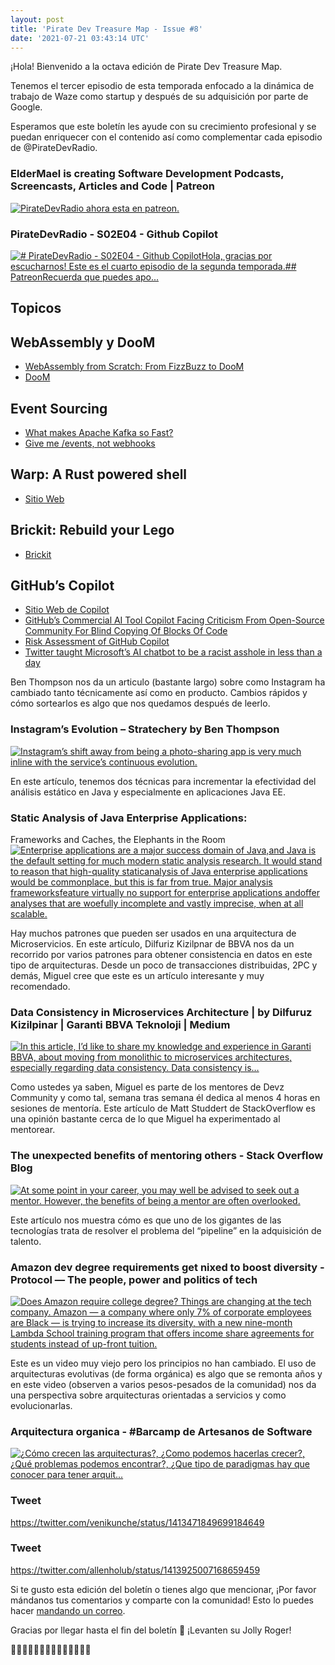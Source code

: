 ```yaml
---
layout: post
title: 'Pirate Dev Treasure Map - Issue #8'
date: '2021-07-21 03:43:14 UTC'
---
```

¡Hola! Bienvenido a la octava edición de Pirate Dev Treasure Map.

Tenemos el tercer episodio de esta temporada enfocado a la dinámica de trabajo de Waze como startup y después de su adquisición por parte de Google.

Esperamos que este boletín les ayude con su crecimiento profesional y se puedan enriquecer con el contenido así como complementar cada episodio de @PirateDevRadio.

### ElderMael is creating Software Development Podcasts, Screencasts, Articles and Code | Patreon
[![<p>PirateDevRadio ahora esta en patreon.</p>](https://s3.amazonaws.com/revue/items/images/010/142/837/web/1.jpg?1615670462)](https://www.patreon.com/eldermael)


### PirateDevRadio - S02E04 - Github Copilot
[![# PirateDevRadio - S02E04 - Github CopilotHola, gracias por escucharnos! Este es el cuarto episodio de la segunda temporada.## PatreonRecuerda que puedes apo...](https://s3.amazonaws.com/revue/items/images/010/142/882/web/hqdefault.jpg?1626493983)](https://www.youtube.com/watch?v=h3SgeRVF87Q)

## Topicos

## WebAssembly y DooM

* [WebAssembly from Scratch: From FizzBuzz to DooM](https://github.com/diekmann/wasm-fizzbuzz)
* [DooM](https://diekmann.github.io/wasm-fizzbuzz/doom/)

## Event Sourcing

* [What makes Apache Kafka so Fast?](https://medium.com/@sunny_81705/what-makes-apache-kafka-so-fast-71b477dcbf0)
* [Give me /events, not webhooks](https://blog.syncinc.so/events-not-webhooks)

## Warp: A Rust powered shell

* [Sitio Web](https://www.warp.dev/)

## Brickit: Rebuild your Lego

* [Brickit](https://apps.apple.com/nl/app/brickit-rebuild-your-lego/id1477221636)

## GitHub’s Copilot

* [Sitio Web de Copilot](https://copilot.github.com/)
* [GitHub’s Commercial AI Tool Copilot Facing Criticism From Open-Source Community For Blind Copying Of Blocks Of Code](https://www.theinsaneapp.com/2021/07/github-copilot-ai-facing-criticism.html)
* [Risk Assessment of GitHub Copilot](https://gist.github.com/0xabad1dea/be18e11beb2e12433d93475d72016902)
* [Twitter taught Microsoft’s AI chatbot to be a racist asshole in less than a day](https://www.theverge.com/2016/3/24/11297050/tay-microsoft-chatbot-racist)

Ben Thompson nos da un articulo (bastante largo) sobre como Instagram ha cambiado tanto técnicamente así como en producto. Cambios rápidos y cómo sortearlos es algo que nos quedamos después de leerlo.
### Instagram’s Evolution – Stratechery by Ben Thompson
[![Instagram’s shift away from being a photo-sharing app is very much inline with the service’s continuous evolution.](https://s3.amazonaws.com/revue/items/images/010/186/663/web/instagram-2.png?1626838134)](https://stratechery.com/2021/instagrams-evolution/?utm_campaign=Level%20Up&utm_medium=email&utm_source=Revue%20newsletter)


En este artículo, tenemos dos técnicas para incrementar la efectividad del análisis estático en Java y especialmente en aplicaciones Java EE.
### Static Analysis of Java Enterprise Applications:
Frameworks and Caches, the Elephants in the Room
[![<p>Enterprise applications are a major success domain of Java,</p><p>and Java is the default setting for much modern static analysis research. It would stand to reason that high-quality static</p><p>analysis of Java enterprise applications would be commonplace, but this is far from true. Major analysis frameworks</p><p>feature virtually no support for enterprise applications and</p><p>offer analyses that are woefully incomplete and vastly imprecise, when at all scalable.</p>](undefined)](https://yanniss.github.io/enterprise-pldi20.pdf)


Hay muchos patrones que pueden ser usados en una arquitectura de Microservicios. En este artículo, Dilfuriz Kizilpnar de BBVA nos da un recorrido por varios patrones para obtener consistencia en datos en este tipo de arquitecturas. Desde un poco de transacciones distribuidas, 2PC y demás, Miguel cree que este es un artículo interesante y muy recomendado.
### Data Consistency in Microservices Architecture | by Dilfuruz Kizilpinar | Garanti BBVA Teknoloji | Medium
[![In this article, I’d like to share my knowledge and experience in Garanti BBVA, about moving from monolithic to microservices architectures, especially regarding data consistency. Data consistency is…](https://s3.amazonaws.com/revue/items/images/010/186/607/web/1*ZAFdGYOaZQj62XyOfEjiFw.png?1626836681)](https://medium.com/garantibbva-teknoloji/data-consistency-in-microservices-architecture-5c67e0f65256)


Como ustedes ya saben, Miguel es parte de los mentores de Devz Community y como tal, semana tras semana él dedica al menos 4 horas en sesiones de mentoría. Este artículo de Matt Studdert de StackOverflow es una opinión bastante cerca de lo que Miguel ha experimentado al mentorear.
### The unexpected benefits of mentoring others - Stack Overflow Blog
[![At some point in your career, you may well be advised to seek out a mentor. However, the benefits of being a mentor are often overlooked.](https://s3.amazonaws.com/revue/items/images/010/186/545/web/250121-Stackoverflow-Metoring-Alex-Francis-1.jpg?1626836469)](https://stackoverflow.blog/2021/07/07/the-unexpected-benefits-of-mentoring-others/?cb=1&utm_source=pocket_mylist)


Este artículo nos muestra cómo es que uno de los gigantes de las tecnologías trata de resolver el problema del “pipeline” en la adquisición de talento.
### Amazon dev degree requirements get nixed to boost diversity - Protocol — The people, power and politics of tech
[![Does Amazon require college degree? Things are changing at the tech company. Amazon — a company where only 7% of corporate employees are Black — is trying to increase its diversity, with a new nine-month Lambda School training program that offers income share agreements for students instead of up-front tuition.](https://s3.amazonaws.com/revue/items/images/010/186/717/web/image.jpg?1626838904)](https://www.protocol.com/amazon-lambda-diversity-program)


Este es un video muy viejo pero los principios no han cambiado. El uso de arquitecturas evolutivas (de forma orgánica) es algo que se remonta años y en este video (observen a varios pesos-pesados de la comunidad) nos da una perspectiva sobre arquitecturas orientadas a servicios y como evolucionarlas.
### Arquitectura organica - #Barcamp de Artesanos de Software
[![¿Cómo crecen las arquitecturas?, ¿Como podemos hacerlas crecer?, ¿Qué problemas podemos encontrar?, ¿Que tipo de paradigmas hay que conocer para tener arquit...](https://s3.amazonaws.com/revue/items/images/010/186/705/web/maxresdefault.jpg?1626838492)](https://www.youtube.com/watch?v=pYFwNU0xreE)


### Tweet 
https://twitter.com/venikunche/status/1413471849699184649

### Tweet 
https://twitter.com/allenholub/status/1413925007168659459


Si te gusto esta edición del boletín o tienes algo que mencionar, ¡Por favor mándanos tus comentarios y comparte con la comunidad! Esto lo puedes hacer [mandando un correo](mailto:sftwr.mael@gmail.com?subject=PirateDevNews%20-%20Feedback&body=Tu%20feedback%20aqui.).

Gracias por llegar hasta el fin del boletín 💌 ¡Levanten su Jolly Roger!

🏴‍☠️🏴‍☠️🏴‍☠️🏴‍☠️🏴‍☠️🏴‍☠️🏴‍☠️
        